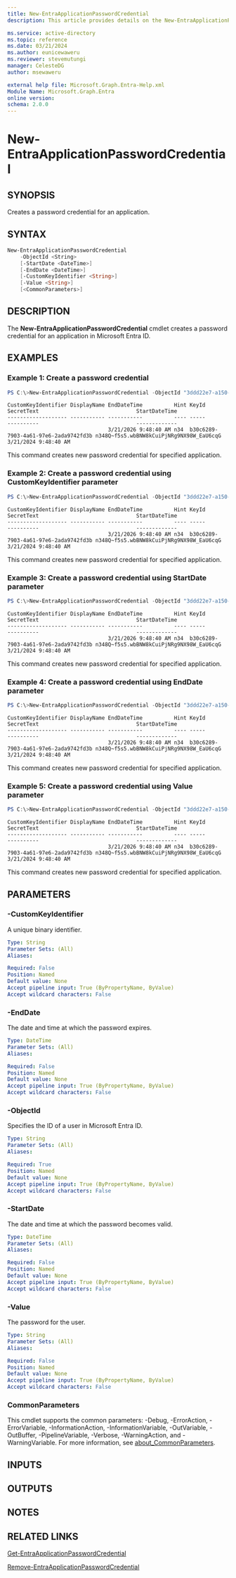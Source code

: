 ```yaml
---
title: New-EntraApplicationPasswordCredential
description: This article provides details on the New-EntraApplicationPasswordCredential command.

ms.service: active-directory
ms.topic: reference
ms.date: 03/21/2024
ms.author: eunicewaweru
ms.reviewer: stevemutungi
manager: CelesteDG
author: msewaweru

external help file: Microsoft.Graph.Entra-Help.xml
Module Name: Microsoft.Graph.Entra
online version:
schema: 2.0.0
---
```


# New-EntraApplicationPasswordCredential

## SYNOPSIS
Creates a password credential for an application.

## SYNTAX

```powershell
New-EntraApplicationPasswordCredential 
    -ObjectId <String> 
    [-StartDate <DateTime>] 
    [-EndDate <DateTime>] 
    [-CustomKeyIdentifier <String>] 
    [-Value <String>] 
    [<CommonParameters>]
```

## DESCRIPTION
The **New-EntraApplicationPasswordCredential** cmdlet creates a password credential for an application in Microsoft Entra ID.

## EXAMPLES

### Example 1: Create a password credential
```powershell
PS C:\>New-EntraApplicationPasswordCredential -ObjectId "3ddd22e7-a150-4bb3-b100-e410dea1cb84"
```

```output
CustomKeyIdentifier DisplayName EndDateTime          Hint KeyId                                SecretText                               StartDateTime
------------------- ----------- -----------          ---- -----                                ----------                               -------------
                                3/21/2026 9:48:40 AM n34  b30c6289-7903-4a61-97e6-2ada9742fd3b n348Q~f5s5.wbBNW8kCuiPjNRg9NX98W_EaU6cqG 3/21/2024 9:48:40 AM
```

This command creates new password credential for specified application.

### Example 2: Create a password credential using CustomKeyIdentifier parameter
```powershell
PS C:\>New-EntraApplicationPasswordCredential -ObjectId "3ddd22e7-a150-4bb3-b100-e410dea1cb84" -CustomKeyIdentifier "test"
```

```output
CustomKeyIdentifier DisplayName EndDateTime          Hint KeyId                                SecretText                               StartDateTime
------------------- ----------- -----------          ---- -----                                ----------                               -------------
                                3/21/2026 9:48:40 AM n34  b30c6289-7903-4a61-97e6-2ada9742fd3b n348Q~f5s5.wbBNW8kCuiPjNRg9NX98W_EaU6cqG 3/21/2024 9:48:40 AM
```

This command creates new password credential for specified application.

### Example 3: Create a password credential using StartDate parameter
```powershell
PS C:\>New-EntraApplicationPasswordCredential -ObjectId "3ddd22e7-a150-4bb3-b100-e410dea1cb84" -StartDate (get-date).AddYears(0)
```

```output
CustomKeyIdentifier DisplayName EndDateTime          Hint KeyId                                SecretText                               StartDateTime
------------------- ----------- -----------          ---- -----                                ----------                               -------------
                                3/21/2026 9:48:40 AM n34  b30c6289-7903-4a61-97e6-2ada9742fd3b n348Q~f5s5.wbBNW8kCuiPjNRg9NX98W_EaU6cqG 3/21/2024 9:48:40 AM
```

This command creates new password credential for specified application.

### Example 4: Create a password credential using EndDate parameter
```powershell
PS C:\>New-EntraApplicationPasswordCredential -ObjectId "3ddd22e7-a150-4bb3-b100-e410dea1cb84" -EndDate (get-date).AddYears(2)
```

```output
CustomKeyIdentifier DisplayName EndDateTime          Hint KeyId                                SecretText                               StartDateTime
------------------- ----------- -----------          ---- -----                                ----------                               -------------
                                3/21/2026 9:48:40 AM n34  b30c6289-7903-4a61-97e6-2ada9742fd3b n348Q~f5s5.wbBNW8kCuiPjNRg9NX98W_EaU6cqG 3/21/2024 9:48:40 AM
```

This command creates new password credential for specified application.

### Example 5: Create a password credential using Value parameter
```powershell
PS C:\>New-EntraApplicationPasswordCredential -ObjectId "3ddd22e7-a150-4bb3-b100-e410dea1cb84" -Value ZJ0V1Yg4cp4eWIey9DrYspqVdX1pdvY437P/ueGxVLU=
```

```output
CustomKeyIdentifier DisplayName EndDateTime          Hint KeyId                                SecretText                               StartDateTime
------------------- ----------- -----------          ---- -----                                ----------                               -------------
                                3/21/2026 9:48:40 AM n34  b30c6289-7903-4a61-97e6-2ada9742fd3b n348Q~f5s5.wbBNW8kCuiPjNRg9NX98W_EaU6cqG 3/21/2024 9:48:40 AM
```

This command creates new password credential for specified application.

## PARAMETERS

### -CustomKeyIdentifier
A unique binary identifier.

```yaml
Type: String
Parameter Sets: (All)
Aliases:

Required: False
Position: Named
Default value: None
Accept pipeline input: True (ByPropertyName, ByValue)
Accept wildcard characters: False
```

### -EndDate
The date and time at which the password expires.

```yaml
Type: DateTime
Parameter Sets: (All)
Aliases:

Required: False
Position: Named
Default value: None
Accept pipeline input: True (ByPropertyName, ByValue)
Accept wildcard characters: False
```

### -ObjectId
Specifies the ID of a user in Microsoft Entra ID.

```yaml
Type: String
Parameter Sets: (All)
Aliases:

Required: True
Position: Named
Default value: None
Accept pipeline input: True (ByPropertyName, ByValue)
Accept wildcard characters: False
```

### -StartDate
The date and time at which the password becomes valid.

```yaml
Type: DateTime
Parameter Sets: (All)
Aliases:

Required: False
Position: Named
Default value: None
Accept pipeline input: True (ByPropertyName, ByValue)
Accept wildcard characters: False
```

### -Value
The password for the user.

```yaml
Type: String
Parameter Sets: (All)
Aliases:

Required: False
Position: Named
Default value: None
Accept pipeline input: True (ByPropertyName, ByValue)
Accept wildcard characters: False
```

### CommonParameters
This cmdlet supports the common parameters: -Debug, -ErrorAction, -ErrorVariable, -InformationAction, -InformationVariable, -OutVariable, -OutBuffer, -PipelineVariable, -Verbose, -WarningAction, and -WarningVariable. For more information, see [about_CommonParameters](https://go.microsoft.com/fwlink/?LinkID=113216).

## INPUTS

## OUTPUTS

## NOTES

## RELATED LINKS

[Get-EntraApplicationPasswordCredential](Get-EntraApplicationPasswordCredential.md)

[Remove-EntraApplicationPasswordCredential](Remove-EntraApplicationPasswordCredential.md)

